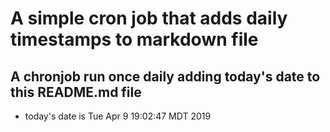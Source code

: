 A simple cron job that adds daily timestamps to markdown file
============================================================
## A chronjob run once daily adding today's date to this README.md file
* today's date is Tue Apr  9 19:02:47 MDT 2019
